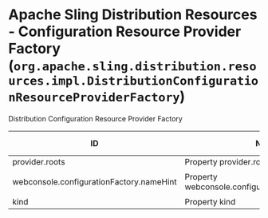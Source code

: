 # Apache Sling Distribution Resources - Configuration Resource Provider Factory (`org.apache.sling.distribution.resources.impl.DistributionConfigurationResourceProviderFactory`)

Distribution Configuration Resource Provider Factory

| ID  | Name | Required | Type | Default value | Description |
| --- | ---- | -------- | ---- | ------------- | ----------- |
| provider.roots | Property provider.roots | `true` | `String` | `null` | Description for provider.roots |
| webconsole.configurationFactory.nameHint | Property webconsole.configurationFactory.nameHint | `true` | `String` | `[Resource kind: {kind}]` | Description for webconsole.configurationFactory.nameHint |
| kind | Property kind | `true` | `String` | `null` | Description for kind |
